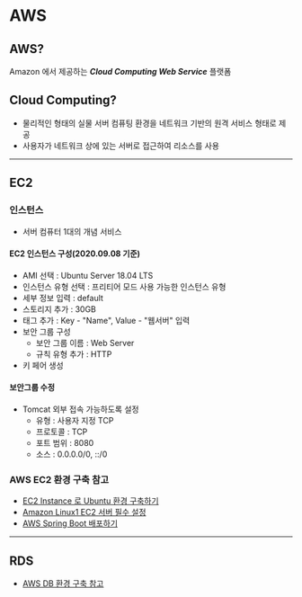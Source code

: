 # AWS
## AWS?
Amazon 에서 제공하는 ***Cloud Computing Web Service*** 플랫폼

## Cloud Computing?
* 물리적인 형태의 실물 서버 컴퓨팅 환경을 네트워크 기반의 원격 서비스 형태로 제공
* 사용자가 네트워크 상에 있는 서버로 접근하여 리소스를 사용

---

## EC2
### 인스턴스
* 서버 컴퓨터 1대의 개념 서비스

#### EC2 인스턴스 구성(2020.09.08 기준)
* AMI 선택 : Ubuntu Server 18.04 LTS
* 인스턴스 유형 선택 : 프리티어 모드 사용 가능한 인스턴스 유형
* 세부 정보 입력 : default
* 스토리지 추가 : 30GB
* 태그 추가 : Key - "Name", Value - "웹서버" 입력
* 보안 그룹 구성
    * 보안 그룹 이름 : Web Server
    * 규칙 유형 추가 : HTTP
* 키 페어 생성

#### 보안그룹 수정
* Tomcat 외부 접속 가능하도록 설정
    * 유형 : 사용자 지정 TCP
    * 프로토콜 : TCP
    * 포트 범위 : 8080
    * 소스 : 0.0.0.0/0, ::/0

### AWS EC2 환경 구축 참고
* [EC2 Instance 로 Ubuntu 환경 구축하기](https://yoonhoohwang.tistory.com/8)
* [Amazon Linux1 EC2 서버 필수 설정](https://velog.io/@minholee_93/AWS-Amazon-Linux1-EC2-%EC%84%9C%EB%B2%84-%ED%95%84%EC%88%98-%EC%84%A4%EC%A0%95)
* [AWS Spring Boot 배포하기](https://velog.io/@swchoi0329/series/%EC%8A%A4%ED%94%84%EB%A7%81-%EB%B6%80%ED%8A%B8%EC%99%80-AWS%EB%A1%9C-%ED%98%BC%EC%9E%90-%EA%B5%AC%ED%98%84%ED%95%98%EB%8A%94-%EC%9B%B9-%EC%84%9C%EB%B9%84%EC%8A%A4)

---

## RDS
* [AWS DB 환경 구축 참고](https://velog.io/@swchoi0329/AWS-%EB%8D%B0%EC%9D%B4%ED%84%B0%EB%B2%A0%EC%9D%B4%EC%8A%A4-%ED%99%98%EA%B2%BD-%EA%B5%AC%EC%B6%95)
